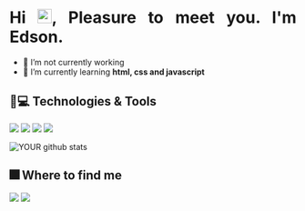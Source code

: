 
<h1 align = "justify"> Hi <img src="https://media.giphy.com/media/hvRJCLFzcasrR4ia7z/giphy.gif" width="25px">, Pleasure to meet you. I'm Edson.</h1>

- 🔭 I’m not currently working
- 🌱 I’m currently learning **html, css and javascript**


## 🚀💻 Technologies & Tools

[<img src="https://img.shields.io/badge/HTML5-E34F26?style=for-the-badge&logo=html5&logoColor=white" />]()
[<img src="https://img.shields.io/badge/CSS3-1572B6?style=for-the-badge&logo=css3&logoColor=white" />]()
[<img src="https://img.shields.io/badge/JavaScript-323330?style=for-the-badge&logo=javascript&logoColor=F7DF1E" />]()
[<img src="https://img.shields.io/badge/Visual_Studio_Code-0078D4?style=for-the-badge&logo=visual%20studio%20code&logoColor=white" />]()



![YOUR github stats](https://github-readme-stats.vercel.app/api?username=edsoncrlos)

## :fireworks: Where to find me

<!-- [<img src="https://img.shields.io/badge/twitter-%231DA1F2.svg?&style=for-the-badge&logo=twitter&logoColor=white" />](https://twitter.com/USERNAME) [<img src="https://img.shields.io/badge/medium-%2312100E.svg?&style=for-the-badge&logo=medium&logoColor=white" />](https://medium.com/USERNAME)
-->  
[<img src="https://img.shields.io/badge/linkedin-%230077B5.svg?&style=for-the-badge&logo=linkedin&logoColor=white" />](https://www.linkedin.com/in/USERNAME/)  [<img src = "https://img.shields.io/badge/Gmail-D14836?style=for-the-badge&logo=gmail&logoColor=white">](mailto:edsoncarlos.dev@gmail.com)

<!-- <p align="left"><img src="https://komarev.com/ghpvc/?username=edsoncrlos" alt="edsoncrlos" /></p> -->
